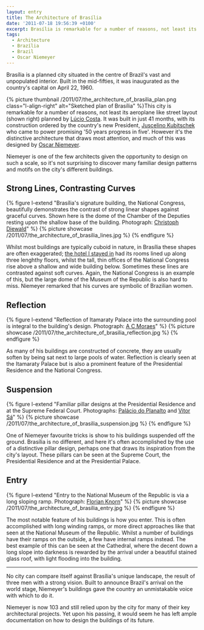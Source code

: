 ```yaml
---
layout: entry
title: The Architecture of Brasília
date: '2011-07-18 19:56:39 +0100'
excerpt: Brasília is remarkable for a number of reasons, not least its aeroplane like street layout planned by Lúcio Costa. However it's the distinctive architecture that draws most attention, and much of this was designed by Oscar Niemeyer. Few architects are given the opportunity to design on such a scale, so it's unsurprising that I recognised many familiar patterns and motifs appearing throughout the city's many different buildings.
tags:
  - Architecture
  - Brazília
  - Brazil
  - Oscar Niemeyer
---
```

Brasília is a planned city situated in the centre of Brazil's vast and unpopulated interior. Built in the mid-fifties, it was inaugurated as the country's capital on April 22, 1960.

{% picture thumbnail /2011/07/the_architecture_of_brasilia_plan.png class="l-align-right" alt="Sketched plan of Brasília" %}This city is remarkable for a number of reasons, not least its aeroplane like street layout (shown right) planned by [Lúcio Costa][1]. It was built in just 41 months, with its construction ordered by the country's new President, [Juscelino Kubitschek][2] who came to power promising '50 years progress in five'. However it's the distinctive architecture that draws most attention, and much of this was designed by [Oscar Niemeyer][3].

Niemeyer is one of the few architects given the opportunity to design on such a scale, so it's not surprising to discover many familiar design patterns and motifs on the city's different buildings.

## Strong Lines, Contrasting Curves
{% figure l-extend "Brasília's signature building, the National Congress, beautifully demonstrates the contrast of strong linear shapes against graceful curves. Shown here is the dome of the Chamber of the Deputies resting upon the shallow base of the building. Photograph: [Christoph Diewald](https://www.flickr.com/photos/chris_diewald/2656782975/)" %}
{% picture showcase /2011/07/the_architecture_of_brasilia_lines.jpg %}
{% endfigure %}

Whilst most buildings are typically cuboid in nature, in Brasília these shapes are often exaggerated; [the hotel I stayed in][4] had its rooms lined up along three lenghthy floors, whilst the tall, thin offices of the National Congress rise above a shallow and wide building below. Sometimes these lines are contrasted against soft curves. Again, the National Congress is an example of this, but the large dome of the Museum of the Republic is also hard to miss. Niemeyer remarked that his curves are symbolic of Brazilian women.

## Reflection
{% figure l-extend "Reflection of Itamaraty Palace into the surrounding pool is integral to the building's design. Photograph: [A C Moraes](https://www.flickr.com/photos/acmoraes/2488214984/)" %}
{% picture showcase /2011/07/the_architecture_of_brasilia_reflection.jpg %}
{% endfigure %}

As many of his buildings are constructed of concrete, they are usually soften by being sat next to large pools of water. Reflection is clearly seen at the Itamaraty Palace but is also a prominent feature of the Presidential Residence and the National Congress.

## Suspension
{% figure l-extend "Familiar pillar designs at the Presidential Residence and at the Supreme Federal Court. Photographs: [Palácio do Planalto](http://info.planalto.gov.br/exec/inf_fotografiagrande.cfm?foto=05042006P00028) and [Vitor Sá](https://www.flickr.com/photos/19967853@N00/18391299/)" %}
{% picture showcase /2011/07/the_architecture_of_brasilia_suspension.jpg %}
{% endfigure %}

One of Niemeyer favourite tricks is show to his buildings suspended off the ground. Brasília is no different, and here it's often accomplished by the use of a distinctive pillar design, perhaps one that draws its inspiration from the city's layout. These pillars can be seen at the Supreme Court, the Presidential Residence and at the Presidential Palace.

## Entry
{% figure l-extend "Entry to the National Museum of the Republic is via a long sloping ramp. Photograph: [Florian Knorn](https://www.flickr.com/photos/el_floz/1424610618/)" %}
{% picture showcase /2011/07/the_architecture_of_brasilia_entry.jpg %}
{% endfigure %}

The most notable feature of his buildings is how you enter. This is often accomplished with long winding ramps, or more direct approaches like that seen at the National Museum of the Republic. Whilst a number of buildings have their ramps on the outside, a few have internal ramps instead. The best example of this can be seen at the Cathedral, where the decent down a long slope into darkness is rewarded by the arrival under a beautiful stained glass roof, with light flooding into the building.

* * *

No city can compare itself against Brasília's unique landscape, the result of three men with a strong vision. Built to announce Brazil's arrival on the world stage, Niemeyer's buildings gave the country an unmistakable voice with which to do it.

Niemeyer is now 103 and still relied upon by the city for many of their key architectural projects. Yet upon his passing, it would seem he has left ample documentation on how to design the buildings of its future.

[1]: http://en.wikipedia.org/wiki/Lucio_Costa
[2]: http://en.wikipedia.org/wiki/Juscelino_Kubitschek
[3]: http://en.wikipedia.org/wiki/Oscar_Niemeyer
[4]: /2011/03/brasilia_palace_hotel/
